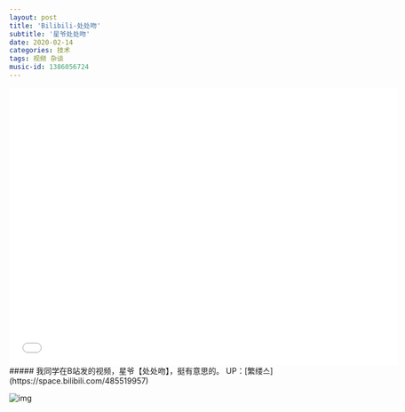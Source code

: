```yaml
---
layout: post
title: 'Bilibili-处处吻'
subtitle: '星爷处处吻'
date: 2020-02-14
categories: 技术
tags: 视频 杂谈
music-id: 1386056724
---
```


<iframe src="//player.bilibili.com/player.html?aid=85478796&cid=148580235&page=1" width="700px" height="500px" scrolling="no" border="0" frameborder="no" framespacing="0" allowfullscreen="true"> </iframe>
##### 我同学在B站发的视频，星爷【处处吻】，挺有意思的。
UP：[繁缕스](https://space.bilibili.com/485519957)

![img](https://lz.sinaimg.cn/osj1080/ebeef3aaly3gbwa5cuzscj20zk0k03zx.jpg)